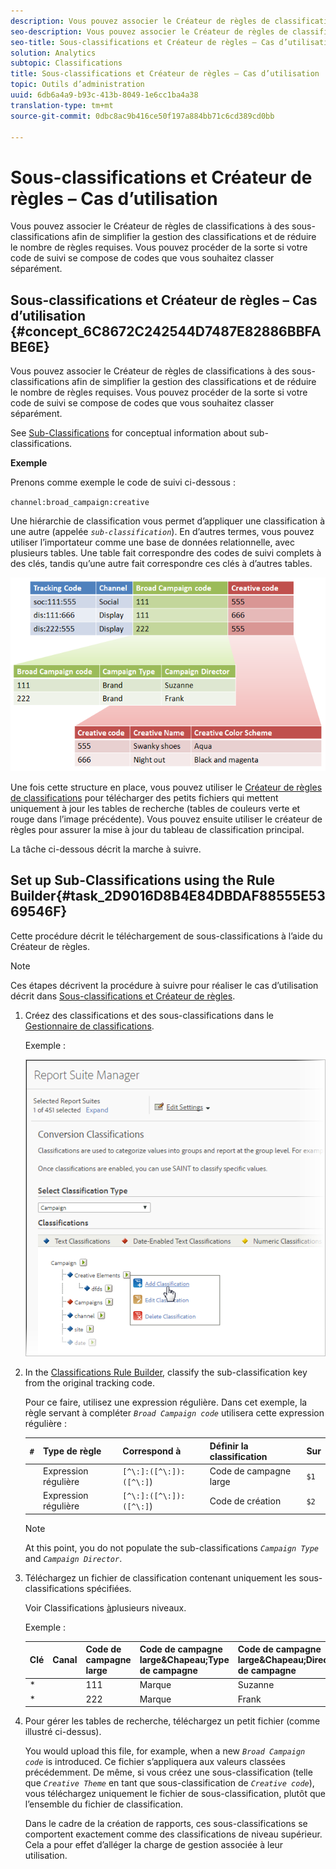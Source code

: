 ```yaml
---
description: Vous pouvez associer le Créateur de règles de classifications à des sous-classifications afin de simplifier la gestion des classifications et de réduire le nombre de règles requises. Vous pouvez procéder de la sorte si votre code de suivi se compose de codes que vous souhaitez classer séparément.
seo-description: Vous pouvez associer le Créateur de règles de classifications à des sous-classifications afin de simplifier la gestion des classifications et de réduire le nombre de règles requises. Vous pouvez procéder de la sorte si votre code de suivi se compose de codes que vous souhaitez classer séparément.
seo-title: Sous-classifications et Créateur de règles – Cas d’utilisation
solution: Analytics
subtopic: Classifications
title: Sous-classifications et Créateur de règles – Cas d’utilisation
topic: Outils d’administration
uuid: 6db6a4a9-b93c-413b-8049-1e6cc1ba4a38
translation-type: tm+mt
source-git-commit: 0dbc8ac9b416ce50f197a884bb71c6cd389cd0bb

---
```



# Sous-classifications et Créateur de règles – Cas d’utilisation

Vous pouvez associer le Créateur de règles de classifications à des sous-classifications afin de simplifier la gestion des classifications et de réduire le nombre de règles requises. Vous pouvez procéder de la sorte si votre code de suivi se compose de codes que vous souhaitez classer séparément.

## Sous-classifications et Créateur de règles – Cas d’utilisation {#concept_6C8672C242544D7487E82886BBFABE6E}

Vous pouvez associer le Créateur de règles de classifications à des sous-classifications afin de simplifier la gestion des classifications et de réduire le nombre de règles requises. Vous pouvez procéder de la sorte si votre code de suivi se compose de codes que vous souhaitez classer séparément.

See [Sub-Classifications](../../../components/c-classifications2/c-sub-classifications.md#concept_19EE5513A7DC43C38CC396E96F306CFE) for conceptual information about sub-classifications.

**Exemple**

Prenons comme exemple le code de suivi ci-dessous :

`channel:broad_campaign:creative`

Une hiérarchie de classification vous permet d’appliquer une classification à une autre (appelée *`sub-classification`*). En d’autres termes, vous pouvez utiliser l’importateur comme une base de données relationnelle, avec plusieurs tables. Une table fait correspondre des codes de suivi complets à des clés, tandis qu’une autre fait correspondre ces clés à d’autres tables.

![](assets/sub_class_table.png)

Une fois cette structure en place, vous pouvez utiliser le [Créateur de règles de classifications](../../../components/c-classifications2/crb/classification-rule-builder.md) pour télécharger des petits fichiers qui mettent uniquement à jour les tables de recherche (tables de couleurs verte et rouge dans l’image précédente). Vous pouvez ensuite utiliser le créateur de règles pour assurer la mise à jour du tableau de classification principal.

La tâche ci-dessous décrit la marche à suivre.

## Set up Sub-Classifications using the Rule Builder{#task_2D9016D8B4E84DBDAF88555E5369546F}

<!-- 

t_rule_builder_subclass.xml

 -->

Cette procédure décrit le téléchargement de sous-classifications à l’aide du Créateur de règles.

>[!NOTE]
>
>Ces étapes décrivent la procédure à suivre pour réaliser le cas d’utilisation décrit dans [Sous-classifications et Créateur de règles](../../../components/c-classifications2/crb/sub-classification-rule-builder.md).

1. Créez des classifications et des sous-classifications dans le [Gestionnaire de classifications](https://marketing.adobe.com/resources/help/en_US/reference/classifications.html).

   Exemple :

   ![Infos étape](assets/sub_class_create.png)

1. In the [Classifications Rule Builder](../../../components/c-classifications2/crb/classification-rule-builder.md#concept_C1F219E622044D43852EF5168FF7192A), classify the sub-classification key from the original tracking code.

   Pour ce faire, utilisez une expression régulière. Dans cet exemple, la règle servant à compléter *`Broad Campaign code`* utilisera cette expression régulière :

   | `#` | Type de règle | Correspond à | Définir la classification | Sur |
   |---|---|---|---|---|
   |  | Expression régulière | `[^\:]:([^\:]):([^\:]`) | Code de campagne large | `$1` |
   |  | Expression régulière | `[^\:]:([^\:]):([^\:]`) | Code de création | `$2` |

   >[!NOTE]
   >
   >At this point, you do not populate the sub-classifications *`Campaign Type`* and *`Campaign Director`*.

1. Téléchargez un fichier de classification contenant uniquement les sous-classifications spécifiées.

   Voir Classifications [à](../../../components/c-classifications2/c-sub-classifications.md#concept_35AD906CDDC4441DAAF70664CF76AA0A)plusieurs niveaux.

   Exemple :

   | Clé | Canal | Code de campagne large | Code de campagne large&amp;Chapeau;Type de campagne | Code de campagne large&amp;Chapeau;Directeur de campagne | ... |
   |---|---|---|---|---|---|
   | * |  | 111 | Marque | Suzanne |  |
   | * |  | 222 | Marque | Frank |  |

1. Pour gérer les tables de recherche, téléchargez un petit fichier (comme illustré ci-dessus).

   You would upload this file, for example, when a new *`Broad Campaign code`* is introduced. Ce fichier s’appliquera aux valeurs classées précédemment. De même, si vous créez une sous-classification (telle que *`Creative Theme`* en tant que sous-classification de *`Creative code`*), vous téléchargez uniquement le fichier de sous-classification, plutôt que l’ensemble du fichier de classification.

   Dans le cadre de la création de rapports, ces sous-classifications se comportent exactement comme des classifications de niveau supérieur. Cela a pour effet d’alléger la charge de gestion associée à leur utilisation.
